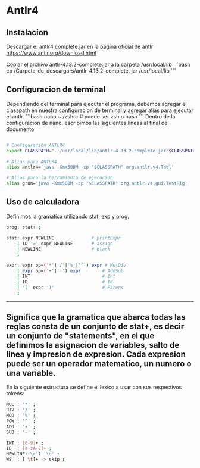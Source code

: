 # Antlr4
## Instalacion
Descargar e. antlr4 complete.jar en la pagina oficial de antlr https://www.antlr.org/download.html

Copiar el archivo antlr-4.13.2-complete.jar a la carpeta /usr/local/lib
´´´bash
cp /Carpeta_de_descargars/antlr-4.13.2-complete. jar /usr/local/lib
´´´
## Configuracion de terminal
Dependiendo del terminal para ejecutar el programa, debemos agregar el classpath en nuestra configuracion de terminal y agregar alias para ejecutar el antlr.
´´´bash
nano ~./zshrc # puede ser zsh o bash
´´´
Dentro de la configuracion de nano, escribimos las siguientes lineas al final del documento

```bash

# Configuración ANTLR4
export CLASSPATH=".:/usr/local/lib/antlr-4.13.2-complete.jar:$CLASSPATH"

# Alias para ANTLR4
alias antlr4='java -Xmx500M -cp "$CLASSPATH" org.antlr.v4.Tool'

# Alias para la herramienta de ejecucion
alias grun='java -Xmx500M -cp "$CLASSPATH" org.antlr.v4.gui.TestRig'

```

## Uso de calculadora

Definimos la gramatica utilizando stat, exp y prog.

```bash
prog: stat+ ;

stat: expr NEWLINE              # printExpr
    | ID '=' expr NEWLINE       # assign
    | NEWLINE                   # blank
    ;

expr: expr op=('*'|'/'|'%'|'^') expr # MulDiv
    | expr op=('+'|'-') expr        # AddSub
    | INT                           # Int
    | ID                            # Id
    | '(' expr ')'                  # Parens
    ;

```
---
Significa que la gramatica que abarca todas las reglas consta de un conjunto de stat+, es decir un conjunto de "statements", en el que definimos la asignacion de variables, salto de linea y impresion de expresion. Cada expresion puede ser un operador matematico, un numero o una variable.
---
En la siguiente estructura se define el lexico a usar con sus respectivos tokens:
```bash
MUL : '*' ;
DIV : '/' ;
MOD : '%' ;
POW : '^' ;
ADD : '+' ;
SUB : '-' ;

INT : [0-9]+ ;
ID  : [a-zA-Z]+ ;
NEWLINE:'\r'? '\n' ;
WS  : [ \t]+ -> skip ;

```